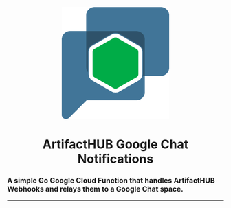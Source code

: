 <div align="center">
  <img src="docs/images/artifacthub_gchat_updates.png" width="250" >
</div>

<div align="center">
    <h1>
ArtifactHUB Google Chat Notifications
    </h1>
</div>

### A simple Go Google Cloud Function that handles **ArtifactHUB Webhooks** and relays them to a Google Chat space. 

---